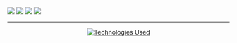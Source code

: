 <!-- Statistiques : Séries de commits -->
<picture>
  <source srcset="https://raw.githubusercontent.com/thomasguinhut/thomasguinhut/main/output/stats_commits.svg#gh-dark-mode-only" media="(prefers-color-scheme: dark)">
  <img src="https://raw.githubusercontent.com/thomasguinhut/repository_name/main/output/stats_commits.svg">
</picture>

<!-- Statistiques : Langages de programmation -->
<picture>
  <source srcset="https://raw.githubusercontent.com/thomasguinhut/thomasguinhut/main/output/stats_langs.svg#gh-dark-mode-only" media="(prefers-color-scheme: dark)">
  <img src="https://raw.githubusercontent.com/thomasguinhut/repository_name/main/output/stats_langs.svg">
</picture>

<!-- Statistiques : Générales -->
<picture>
  <source srcset="https://raw.githubusercontent.com/thomasguinhut/thomasguinhut/main/output/stats_general.svg#gh-dark-mode-only" media="(prefers-color-scheme: dark)">
  <img src="https://raw.githubusercontent.com/thomasguinhut/repository_name/main/output/stats_general.svg">
</picture>

<!-- Statistiques : Visiteurs uniques -->
<picture>
  <source srcset="https://raw.githubusercontent.com/thomasguinhut/thomasguinhut/main/output/stats_recents.svg#gh-dark-mode-only" media="(prefers-color-scheme: dark)">
  <img src="https://raw.githubusercontent.com/thomasguinhut/repository_name/main/output/stats_recents.svg">
</picture>

---

<p align="center">
  <a href="https://go-skill-icons.vercel.app/">
    <img src="https://go-skill-icons.vercel.app/api/icons?i=git,github,gitlab,vscode,python,pandas,streamlit,r,postgresql,dbeaver,aws,java,chatgpt,claude,mistral,premiere,aftereffects,photoshop,lightroom,indesign,canva,latex,wordpress" alt="Technologies Used" />
  </a>
</p>
